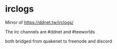 # irclogs

Mirror of https://ddnet.tw/irclogs/

The irc channels are #ddnet and #teeworlds

both bridged from quakenet to freenode and discord
